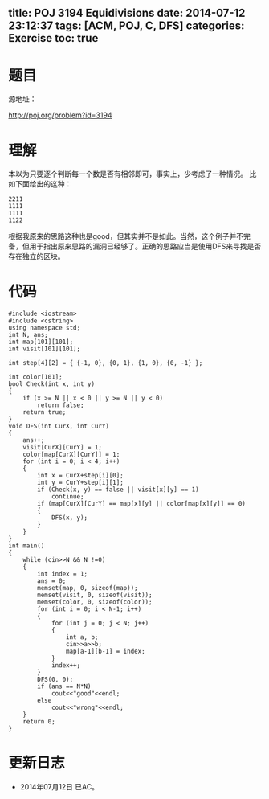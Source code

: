 ﻿title: POJ 3194 Equidivisions
date: 2014-07-12 23:12:37
tags: [ACM, POJ, C, DFS]
categories: Exercise
toc: true
---
# 题目
源地址：

http://poj.org/problem?id=3194

# 理解
本以为只要逐个判断每一个数是否有相邻即可，事实上，少考虑了一种情况。
比如下面给出的这种：
```
2211
1111
1111
1122
```
根据我原来的思路这种也是good，但其实并不是如此。当然，这个例子并不完备，但用于指出原来思路的漏洞已经够了。正确的思路应当是使用DFS来寻找是否存在独立的区块。

<!-- more -->

# 代码
```
#include <iostream>
#include <cstring>
using namespace std;
int N, ans;
int map[101][101];  
int visit[101][101];  

int step[4][2] = { {-1, 0}, {0, 1}, {1, 0}, {0, -1} };  

int color[101];  
bool Check(int x, int y)  
{  
    if (x >= N || x < 0 || y >= N || y < 0)  
        return false;  
    return true;  
}  
void DFS(int CurX, int CurY)  
{  
    ans++;  
    visit[CurX][CurY] = 1;  
    color[map[CurX][CurY]] = 1;  
    for (int i = 0; i < 4; i++)  
    {  
        int x = CurX+step[i][0];  
        int y = CurY+step[i][1];  
        if (Check(x, y) == false || visit[x][y] == 1)  
            continue;  
        if (map[CurX][CurY] == map[x][y] || color[map[x][y]] == 0)  
        {  
            DFS(x, y);  
        }  
    }  
}  
int main()  
{  
    while (cin>>N && N !=0)  
    {  
        int index = 1;  
        ans = 0;  
        memset(map, 0, sizeof(map));  
        memset(visit, 0, sizeof(visit));  
        memset(color, 0, sizeof(color));  
        for (int i = 0; i < N-1; i++)  
        {  
            for (int j = 0; j < N; j++)  
            {  
                int a, b;  
                cin>>a>>b;  
                map[a-1][b-1] = index;  
            }  
            index++;  
        }  
        DFS(0, 0);  
        if (ans == N*N)  
            cout<<"good"<<endl;  
        else  
            cout<<"wrong"<<endl;  
    }  
    return 0;  
}
```

# 更新日志
- 2014年07月12日 已AC。